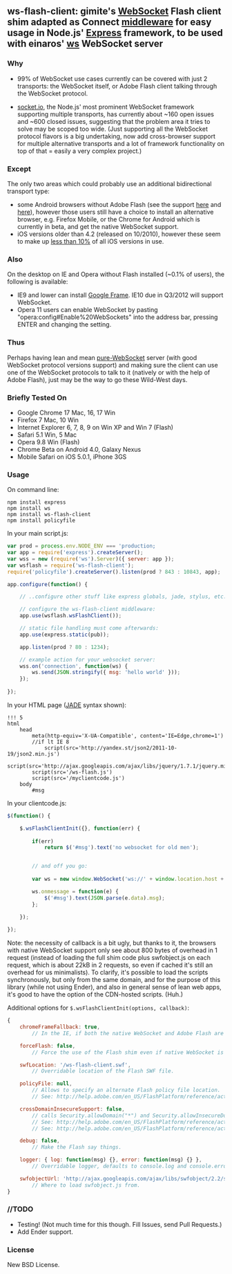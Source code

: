 ## ws-flash-client: gimite's [WebSocket](https://github.com/gimite/web-socket-js) Flash client shim adapted as Connect [middleware](https://github.com/senchalabs/connect) for easy usage in Node.js' [Express](http://expressjs.com/) framework, to be used with einaros' [ws](https://github.com/einaros/ws) WebSocket server

### Why

* 99% of WebSocket use cases currently can be covered with just 2 transports: the WebSocket itself, or Adobe Flash client talking through the WebSocket protocol.

* [socket.io](http://socket.io), the Node.js' most prominent WebSocket framework supporting multiple transports, has currently about ~160 open issues and ~600 closed issues, suggesting that the problem area it tries to solve may be scoped too wide. (Just supporting all the WebSocket protocol flavors is a big undertaking, now add cross-browser support for multiple alternative transports and a lot of framework functionality on top of that = easily a very complex project.)

### Except

The only two areas which could probably use an additional bidirectional transport type:

* some Android browsers without Adobe Flash (see the support [here](http://socialcompare.com/en/comparison/android-versions-comparison) and [here](http://www.adobe.com/flashplatform/certified_devices/smartphones.html)), however those users still have a choice to install an alternative browser, e.g. Firefox Mobile, or the Chrome for Android which is currently in beta, and get the native WebSocket support.
* iOS versions older than 4.2 (released on 10/2010), however these seem to make up [less than 10%](http://www.quora.com/What-is-the-version-share-of-iOS-today%E2%80%94iOS5-iOS4*) of all iOS versions in use.

### Also

On the desktop on IE and Opera without Flash installed (~0.1% of users), the following is available:

* IE9 and lower can install [Google Frame](http://code.google.com/chrome/chromeframe/). IE10 due in Q3/2012 will support WebSocket.
* Opera 11 users can enable WebSocket by pasting "opera:config#Enable%20WebSockets" into the address bar, pressing ENTER and changing the setting.

### Thus

Perhaps having lean and mean [pure-WebSocket](https://github.com/einaros/ws) server (with good WebSocket protocol versions support) and making sure the client can use one of the WebSocket protocols to talk to it (natively or with the help of Adobe Flash), just may be the way to go these Wild-West days.

### Briefly Tested On

* Google Chrome 17 Mac, 16, 17 Win
* Firefox 7 Mac, 10 Win
* Internet Explorer 6, 7, 8, 9 on Win XP and Win 7 (Flash)
* Safari 5.1 Win, 5 Mac
* Opera 9.8 Win (Flash)
* Chrome Beta on Android 4.0, Galaxy Nexus
* Mobile Safari on iOS 5.0.1, iPhone 3GS

### Usage

On command line:

	npm install express
	npm install ws
	npm install ws-flash-client
	npm install policyfile
	
In your main script.js:

```js
var prod = process.env.NODE_ENV === 'production;
var app = require('express').createServer();
var wss = new (require('ws').Server)({ server: app });
var wsflash = require('ws-flash-client');
require('policyfile').createServer().listen(prod ? 843 : 10843, app);

app.configure(function() {

	// ..configure other stuff like express globals, jade, stylus, etc..

	// configure the ws-flash-client middleware:
	app.use(wsflash.wsFlashClient());	

	// static file handling must come afterwards:
	app.use(express.static(pub));

	app.listen(prod ? 80 : 1234);

	// example action for your websocket server:
	wss.on('connection', function(ws) {
		ws.send(JSON.stringify({ msg: 'hello world' }));
	});
	
});
```

In your HTML page ([JADE](http://jade-lang.com/) syntax shown):

	!!! 5
	html
		head
			meta(http-equiv='X-UA-Compatible', content='IE=Edge,chrome=1')
			//if lt IE 8
				script(src='http://yandex.st/json2/2011-10-19/json2.min.js')
			script(src='http://ajax.googleapis.com/ajax/libs/jquery/1.7.1/jquery.min.js')
			script(src='/ws-flash.js')
			script(src='/myclientcode.js')
		body
			#msg

In your clientcode.js:

```js
$(function() {

	$.wsFlashClientInit({}, function(err) {
		
		if(err)
			return $('#msg').text('no websocket for old men');


		// and off you go:
		
		var ws = new window.WebSocket('ws://' + window.location.host + '/');

		ws.onmessage = function(e) {
			$('#msg').text(JSON.parse(e.data).msg);
		};
		
	});

});
```

Note: the necessity of callback is a bit ugly, but thanks to it, the browsers with native WebSocket support only see about 800 bytes of overhead in 1 request (instead of loading the full shim code plus swfobject.js on each request, which is about 22kB in 2 requests, so even if cached it's still an overhead for us minimalists). To clarify, it's possible to load the scripts synchronously, but only from the same domain, and for the purpose of this library (while not using Ender), and also in general sense of lean web apps, it's good to have the option of the CDN-hosted scripts. (Huh.)

Additional options for `$.wsFlashClientInit(options, callback)`:

```js
{
	chromeFrameFallback: true,
		// In the IE, if both the native WebSocket and Adobe Flash are missing, offer to install Chrome Frame.

	forceFlash: false,
		// Force the use of the Flash shim even if native WebSocket is available.

	swfLocation: '/ws-flash-client.swf',
		// Overridable location of the Flash SWF file.

	policyFile: null,
		// Allows to specify an alternate Flash policy file location.
		// See: http://help.adobe.com/en_US/FlashPlatform/reference/actionscript/3/flash/system/Security.html#loadPolicyFile(%29

	crossDomainInsecureSupport: false,
		// calls Security.allowDomain("*") and Security.allowInsecureDomain("*") in the Flash file
		// See: http://help.adobe.com/en_US/FlashPlatform/reference/actionscript/3/flash/system/Security.html#allowDomain(%29
		// See: http://help.adobe.com/en_US/FlashPlatform/reference/actionscript/3/flash/system/Security.html#allowInsecureDomain(%29

	debug: false,
		// Make the Flash say things.

	logger: { log: function(msg) {}, error: function(msg) {} },
		// Overridable logger, defaults to console.log and console.error, if available, or to empty functions if not.

	swfobjectUrl: 'http://ajax.googleapis.com/ajax/libs/swfobject/2.2/swfobject.js'
		// Where to load swfobject.js from.
}
```

### //TODO

* Testing! (Not much time for this though. Fill Issues, send Pull Requests.)
* Add Ender support.

### License

New BSD License.
